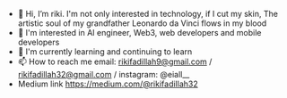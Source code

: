 - 👋 Hi, I’m riki. I'm not only interested in technology, if I cut my skin, The artistic soul of my grandfather Leonardo da Vinci flows in my blood
- 👀 I'm interested in AI engineer, Web3, web developers and mobile developers
- 🌱 I'm currently learning and continuing to learn
- 📫 How to reach me email: rikifadillah9@gmail.com / rikifadillah32@gmail.com / instagram: @eiall__
- Medium link https://medium.com/@rikifadillah32 
<!---
rikifadillah/rikifadillah is a ✨ special ✨ repository because its `README.md` (this file) appears on your GitHub profile.
You can click the Preview link to take a look at your changes.
--->
